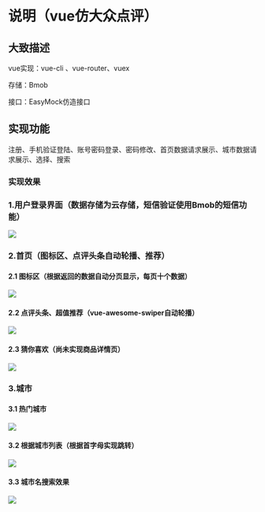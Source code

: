 # 说明（vue仿大众点评）

## 大致描述

vue实现：vue-cli 、vue-router、vuex

存储：Bmob

接口：EasyMock仿造接口

## 实现功能

注册、手机验证登陆、账号密码登录、密码修改、首页数据请求展示、城市数据请求展示、选择、搜索

### 实现效果

### 1.用户登录界面（数据存储为云存储，短信验证使用Bmob的短信功能）

![](./src/assets/images/readme/login.jpg)

### 2.首页（图标区、点评头条自动轮播、推荐）

#### 2.1 	图标区（根据返回的数据自动分页显示，每页十个数据）

![](./src/assets/images/readme/icon.jpg)

#### 2.2 	点评头条、超值推荐（vue-awesome-swiper自动轮播）

![](./src/assets/images/readme/headline.jpg)

#### 2.3	 猜你喜欢（尚未实现商品详情页）

![](./src/assets/images/readme/like.jpg)

### 3.城市

#### 3.1 	热门城市

![](./src/assets/images/readme/hot.jpg)

#### 3.2	根据城市列表（根据首字母实现跳转）

![](./src/assets/images/readme/more.jpg)

#### 3.3 城市名搜索效果

![](./src/assets/images/readme/search.jpg)